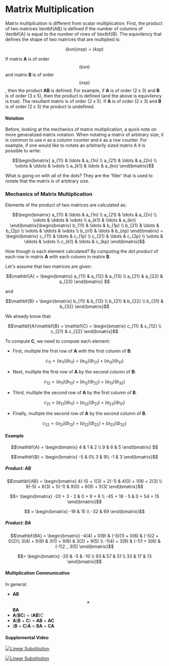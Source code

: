 # Matrix Multiplication

Matrix multiplication is different from scalar multiplication.  First, the product of two matrices \textbf{AB} is defined if the number of columns of \textbf{A} is equal to the number of rows of \textbf{B}.  The equivilency that defines the shape of two matrices that are multiplied is:

$$(k x n)(n x p) = (k x p)$$

If matrix **A** is of order $$(k x n)$$ and matrix **B** is of order $$(n x p)$$, then the product **AB** is defined.  For example, if **A** is of order (2 x 3) and **B** is of order (3 x 5), then the product is defined (and the above is equivilency is true).  The resultant matrix is of order (2 x 5).  If **A** is of order (2 x 3) and **B** is of order (2 x 3) the product is undefined.

#### Notation

Before, looking at the mechanics of matrix multiplication, a quick note on more generalized matrix notation.  When notating a matrix of arbitrary size, it is common to use $n$ as a column counter and $k$ as a row counter.  For example, if one would like to notate an arbitrarily sized matrix *A* it is possible to write:

$$\begin{bmatrix}
a_{11} & \ldots & a_{1n} \\ 
a_{21} & \ldots & a_{2n} \\ 
\vdots & \ddots & \vdots \\
a_{k1} & \ldots & a_{kn}
\end{bmatrix}$$

What is going on with all of the dots?  They are the 'filler' that is used to notate that the matrix is of arbitrary size.

### Mechanics of Matrix Multiplication

Elements of the product of two matrices are calculated as:

$$\begin{bmatrix}
a_{11} & \ldots & a_{1n} \\ 
a_{21} & \ldots & a_{2n} \\ 
\vdots & \ddots & \vdots \\
a_{k1} & \ldots & a_{kn}
\end{bmatrix}\begin{bmatrix}
b_{11} & \ldots & b_{1p} \\ 
b_{21} & \ldots & b_{2p} \\ 
\vdots & \ddots & \vdots \\
b_{n1} & \ldots & b_{np}
\end{bmatrix} = \begin{bmatrix}
c_{11} & \ldots & c_{1p} \\ 
c_{21} & \ldots & c_{2p} \\ 
\vdots & \ddots & \vdots \\
c_{k1} & \ldots & c_{kp}
\end{bmatrix}$$

How though is each element calculated?  By computing the *dot product* of each row in matrix **A** with each column in matrix **B**.

Let's assume that two matrices are given:

$$\mathbf{A} = \begin{bmatrix}
a_{11} & a_{12} & a_{13} \\
a_{21} & a_{22} & a_{23}
\end{bmatrix} $$

and 

$$\mathbf{B} = \begin{bmatrix}
b_{11} & b_{12} \\
b_{21} & b_{22} \\
b_{31} & b_{32}
\end{bmatrix}$$

We already know that:

$$\mathbf{A}\mathbf{B} = \mathbf{C} = \begin{bmatrix}
c_{11} & c_{12} \\
c_{21} & c_{22}
\end{bmatrix}$$

To compute **C**, we need to compute each element: 

* First, multiple the first row of **A** with the first column of **B**:

$$c_{11} = (a_{11})(b_{11}) + (a_{12})(b_{21}) + (a_{13})(b_{31})$$

* Next, multiple the first row of **A** by the second column of **B**:

$$c_{12} = (a_{11})(b_{12}) + (a_{12})(b_{22}) + (a_{13})(b_{32})$$

* Third, multiple the second row of **A** by the first column of **B**.

$$c_{21} = (a_{21})(b_{11}) + (a_{22})(b_{21}) + (a_{23})(b_{31})$$

* Finally, multiple the second row of **A** by the second column of **B**.

$$c_{22} = (a_{21})(b_{12}) + (a_{22})(b_{22}) + (a_{23})(b_{32})$$

#### Example

$$\mathbf{A} = \begin{bmatrix}
4 & 1 & 2 \\
9 & 6 & 5
\end{bmatrix} $$

$$\mathbf{B} = \begin{bmatrix}
-5 & 0\\
3 & 9\\
-1 & 3
\end{bmatrix}$$

##### Product: AB

$$\mathbf{AB} = \begin{bmatrix}
4(-5) + 1(3) + 2(-1) & 4(0) + 1(9) + 2(3) \\
9(-5) + 6(3) + 5(-1) & 9(0) + 6(9) + 5(3)
\end{bmatrix}$$

$$= \begin{bmatrix}
-20 + 3 - 2 & 0 + 9 + 6 \\
-45 + 18 - 5 & 0 + 54 + 15
\end{bmatrix}$$

$$ = \begin{bmatrix}
-19 & 15 \\
-32 & 69
\end{bmatrix}$$

##### Product: BA

$$\mathbf{BA} = \begin{bmatrix}
-4(4) + 0(9) & (-5)(1) + 0(6) & (-5)2 + 0(2)\\
3(4) + 9(9) & 3(1) + 9(6) & 3(2) + 9(5) \\
-1(4) + 3(9) & (-1)1 + 3(6) & (-1)2 _ 3(5)
\end{bmatrix}$$

$$= \begin{bmatrix}
-20 & -5 & -10 \\
93 & 57 & 51 \\
33 & 17 & 13
\end{bmatrix}$$

#### Multiplication Communicative
In general: 

* **AB** $$\neq$$ **BA**
* **A**(**BC**) = (**AB**)C
* **A**(**B** + **C**) = **AB** + **AC**
* (**B** + **C**)**A** = **BA** + **CA**


#### Supplemental Video

[![Linear Substitution](http://img.youtube.com/vi/kT4Mp9EdVqs/0.jpg)](https://www.khanacademy.org/math/precalculus/precalc-matrices/multiplying-matrices-by-matrices/v/matrix-multiplication-intro)

[![Linear Substitution](http://img.youtube.com/vi/OMA2Mwo0aZg/0.jpg)](https://www.khanacademy.org/math/precalculus/precalc-matrices/multiplying-matrices-by-matrices/v/multiplying-a-matrix-by-a-matrix)


